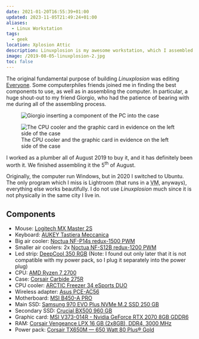 ```yaml
---
date: 2021-01-20T16:55:39+01:00
updated: 2023-11-05T21:49:24+01:00
aliases:
  - Linux Workstation
tags:
  - geek
location: Xplosion Attic
description: Linuxplosion is my awesome workstation, which I assembled in 2019 to edit a short movie. Now, I use it for my heaviest computing tasks, such as video editing or image processing.
image: /2019-08-05-linuxplosion-2.jpg
toc: false
---
```

The original fundamental purpose of building <cite>Linuxplosion</cite> was editing [Everyone](https://tommi.space/everyone 'Everyone'). Some computerphiles friends joined me in finding the best components to use, as well as in assembling the computer. In particular, a huge shout-out to my friend Giorgio, who had the patience of bearing with me during all of the assembling process.

<figure>
	<img src='2019-08-05-linuxplosion-1.jpg' alt='Giorgio inserting a component of the PC into the case'>
</figure>

<figure>
	<img src='{{ image }}' alt='The CPU cooler and the graphic card in evidence on the left side of the case'>
	<figcaption>The CPU cooler and the graphic card in evidence on the left side of the case</figcaption>
</figure>

I worked as a plumber all of August 2019 to buy it, and it has definitely been worth it. We finished assembling it the 5<sup>th</sup> of August.

Originally, the computer run Windows, but in 2020 I switched to Ubuntu. The only program which I miss is Lightroom (that runs in a <abbr title='Virtual Machine'>VM</abbr>, anyways), everything else works beautifully.
I do not use <cite>Linuxplosion</cite> much since it is not physically in the same city I live in.

## Components

- Mouse: [Logitech MX Master 2S](https://amazon.it/gp/product/B071KZS3MF/ref=ppx_yo_dt_b_asin_title_o08_s00)
- Keyboard: [AUKEY Tastiera Meccanica](https://amazon.it/gp/product/B0727RJ732/ref=ppx_yo_dt_b_asin_title_o09_s00)
- Big air cooler: [Noctua NF-P14s redux-1500 PWM](https://noctua.at/en/nf-p14s-redux-1500-pwm 'Noctua NF-P14s redux-1500 PWM')
- Smaller air coolers: 2x [Noctua NF-S12B redux-1200 PWM](https://noctua.at/en/nf-s12b-redux-1200-pwm 'Noctua NF-S12B redux-1200 PWM')
- Led strip: [DeepCool 350 RGB](https://deepcool.com/product/dcoolingaccessory/2016-03/12_4814.shtml 'DeepCool 350 RGB') (Note: I found out only later that it is not compatible with my power pack, so I plug it separately into the power plug)
- CPU: [AMD Ryzen 7 2700](https://amd.com/en/products/cpu/amd-ryzen-7-2700 'AMD Ryzen 7 2700')
- Case: [Corsair Carbide 275R](https://corsair.com/us/en/carbide-275r-case 'Corsair Carbide 275R')
- CPU cooler: [ARCTIC Freezer 34 eSports DUO](https://arctic.de/en/Freezer-34-eSports-DUO/ACFRE00060A 'ARCTIC Freezer 34 eSports DUO')
- Wireless adapter: [Asus PCE-AC56](https://asus.com/Networking-IoT-Servers/Adapters/All-series/PCEAC56 'Asus PCE-AC56')
- Motherboard: [MSI B450-A PRO](https://msi.com/Motherboard/B450-A-PRO.html 'MSI B450-A PRO')
- Main SSD: [Samsung 970 EVO Plus NVMe M.2 SSD 250 GB](https://samsung.com/it/memory-storage/nvme-ssd/970-evo-plus-nvme-m-2-ssd-250gb-mz-v7s250bw 'Samsung 970 EVO Plus NVMe M.2 SSD 250 GB')
- Secondary SSD: [Crucial BX500 960 GB](https://crucial.com/products/ssd/bx500-ssd 'Crucial BX500 SSD')
- Graphic card: [MSI V373-014R - Nvidia GeForce RTX 2070 8GB GDDR6](https://it.msi.com/Graphics-Card/GeForce-RTX-2070-ARMOR-8G/Overview 'MSI V373-014R')
- RAM: [Corsair Vengeance LPX 16 GB (2x8GB), DDR4, 3000 MHz](https://www.corsair.com/us/en/Categories/Products/Memory/VENGEANCE-LPX/p/CMK16GX4M2B3000C15 'Corsair Vengeance LPX')
- Power pack: [Corsair TX650M — 650 Watt 80 Plus® Gold](https://corsair.com/us/en/Categories/Products/Power-Supply-Units/txm-series-2017-config/p/CP-9020132-NA 'Corsair TX650M — 650 Watt 80 Plus® Gold')

